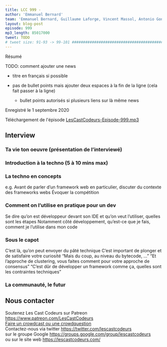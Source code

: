 ```yaml
---
title: LCC 999 - 
author: 'Emmanuel Bernard'
team: 'Emmanuel Bernard, Guillaume Laforge, Vincent Massol, Antonio Goncalves, Arnaud Heritier, Audrey Neveu'
layout: blog-post
episode: 999
mp3_length: 85017000
tweet: TODO
# tweet size: 91-93 -> 99-101 #######################################################################
---
```

Résumé

TODO: comment ajouter une news

* titre en français si possible
* pas de bullet points mais ajouter deux espaces à la fin de la ligne (cela fait passer à la ligne)  

    * bullet points autorisés si plusieurs liens sur là même news

Enregistré le 1 septembre 2020

Téléchargement de l'épisode [LesCastCodeurs-Episode-999.mp3](https://traffic.libsyn.com/lescastcodeurs/LesCastCodeurs-Episode-999.mp3)

## Interview

### Ta vie ton oeuvre (présentation de l’interviewé)

### Introduction à la techno (5 à 10 mins max)

### La techno en concepts

e.g. Avant de parler d’un framework web en particulier, discuter du contexte des frameworks webs
Évoquer la compétition

### Comment on l’utilise en pratique pour un dev

Se dire qu’on est développeur devant son IDE et qu’on veut l’utiliser, quelles sont les étapes
Notamment côté développement, qu’est-ce que  je fais, comment je l’utilise dans mon code

### Sous le capot

C’est là, qu’on peut envoyer du pâté technique
C’est important de plonger et de satisfaire votre curiosité
“Mais du coup, au niveau du bytecode, …”
“Et l’approche de clustering, vous faites comment pour votre approche de consensus”
“C’est dûr de développer un framework comme ça, quelles sont les contraintes techniques”

### La communauté, le futur

## Nous contacter

Soutenez Les Cast Codeurs sur Patreon <https://www.patreon.com/LesCastCodeurs>  
[Faire un crowdcast ou une crowdquestion](https://lescastcodeurs.com/crowdcasting/)  
Contactez-nous via twitter <https://twitter.com/lescastcodeurs>  
sur le groupe Google <https://groups.google.com/group/lescastcodeurs>  
ou sur le site web <https://lescastcodeurs.com/>
<!-- vim: set spelllang=fr : -->
